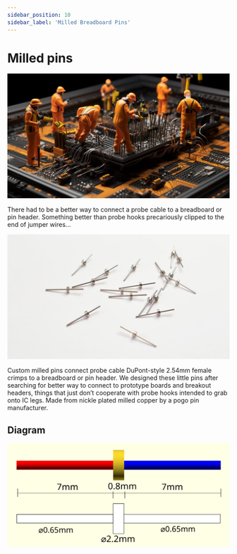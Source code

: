 ```yaml
---
sidebar_position: 10
sidebar_label: 'Milled Breadboard Pins'
---
```


# Milled pins

![](./img/pins-milled-1024.jpg)

There had to be a better way to connect a probe cable to a breadboard or pin header. Something better than probe hooks precariously clipped to the end of jumper wires...

![](./img/pin-milled-v1.jpg)

Custom milled pins connect probe cable DuPont-style 2.54mm female crimps to a breadboard or pin header. We designed these little pins after searching for better way to connect to prototype boards and breakout headers, things that just don’t cooperate with probe hooks intended to grab onto IC legs. Made from nickle plated milled copper by a pogo pin manufacturer.

## Diagram

![](./img/pin-milled-rev2.png)

